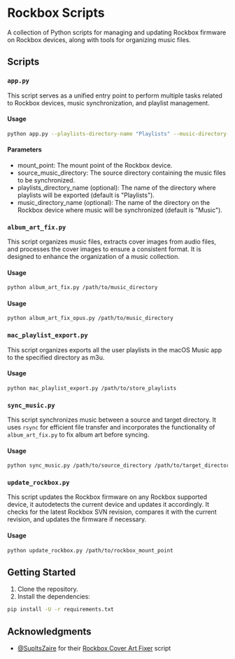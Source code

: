 # Rockbox Scripts

A collection of Python scripts for managing and updating Rockbox firmware on Rockbox devices, along with tools for organizing music files.

## Scripts

### `app.py`

This script serves as a unified entry point to perform multiple tasks related to Rockbox devices, music synchronization, and playlist management.

#### Usage

```bash
python app.py --playlists-directory-name "Playlists" --music-directory-name "Music" /path/to/rockbox_mount /path/to/music
```

#### Parameters

- mount_point: The mount point of the Rockbox device.
- source_music_directory: The source directory containing the music files to be synchronized.
- playlists_directory_name (optional): The name of the directory where playlists will be exported (default is "Playlists").
- music_directory_name (optional): The name of the directory on the Rockbox device where music will be synchronized (default is "Music").

### `album_art_fix.py`

This script organizes music files, extracts cover images from audio files, and processes the cover images to ensure a consistent format. It is designed to enhance the organization of a music collection.

#### Usage

```bash
python album_art_fix.py /path/to/music_directory
```

#### Usage

```bash
python album_art_fix_opus.py /path/to/music_directory
```

### `mac_playlist_export.py`

This script organizes exports all the user playlists in the macOS Music app to the specified directory as m3u.

#### Usage

```bash
python mac_playlist_export.py /path/to/store_playlists
```

### `sync_music.py`

This script synchronizes music between a source and target directory. It uses `rsync` for efficient file transfer and incorporates the functionality of `album_art_fix.py` to fix album art before syncing.

#### Usage

```bash
python sync_music.py /path/to/source_directory /path/to/target_directory
```

### `update_rockbox.py`

This script updates the Rockbox firmware on any Rockbox supported device, it autodetects the current device and updates it accordingly. It checks for the latest Rockbox SVN revision, compares it with the current revision, and updates the firmware if necessary.

#### Usage

```bash
python update_rockbox.py /path/to/rockbox_mount_point
```

## Getting Started

1. Clone the repository.
1. Install the dependencies:
```bash
pip install -U -r requirements.txt
```

## Acknowledgments

- [@SupItsZaire](https://github.com/SupItsZaire) for their [Rockbox Cover Art Fixer](https://github.com/SupItsZaire/rockbox-cover-art-fixer) script
